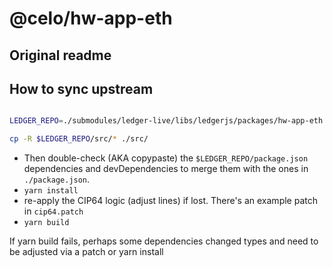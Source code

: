 # @celo/hw-app-eth

## Original readme

## How to sync upstream

```bash

LEDGER_REPO=./submodules/ledger-live/libs/ledgerjs/packages/hw-app-eth

cp -R $LEDGER_REPO/src/* ./src/
```

- Then double-check (AKA copypaste) the `$LEDGER_REPO/package.json` dependencies and devDependencies to merge them with the ones in `./package.json`.
- `yarn install`
- re-apply the CIP64 logic (adjust lines) if lost. There's an example patch in `cip64.patch`
- `yarn build`

If yarn build fails, perhaps some dependencies changed types and need to be adjusted via a patch or yarn install
